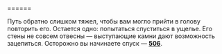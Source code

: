 ======

Путь обратно слишком тяжел, чтобы вам могло прийти в голову повторить его. Остается одно: попытаться спуститься в ущелье. Его стены не совсем отвесны — выступающие камни дают возможность зацепиться. Осторожно вы начинаете спуск — [**506**](#n_506).

